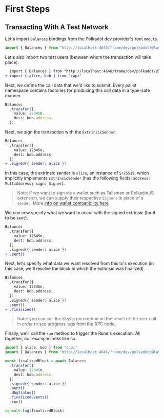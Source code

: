 # First Steps

## Transacting With A Test Network

Let's import `Balances` bindings from the Polkadot dev provider's root `mod.ts`.

```ts
import { Balances } from "http://localhost:4646/frame/dev/polkadot/@latest/mod.ts"
```

Let's also import two test users (between whom the transaction will take place).

```diff
  import { Balances } from "http://localhost:4646/frame/dev/polkadot/@latest/mod.ts"
+ import { alice, bob } from "capi"
```

Next, we define the call data that we'd like to submit. Every pallet namespace contains factories for producing this call data in a type-safe manner.

```ts
Balances
  .transfer({
    value: 12345n,
    dest: bob.address,
  })
```

Next, we sign the transaction with the `ExtrinsicSender`.

```diff
Balances
  .transfer({
    value: 12345n,
    dest: bob.address,
  })
+ .signed({ sender: alice })
```

In this case, the extrinsic sender is `alice`, an instance of `Sr25519`, which implicitly implements `ExtrinsicSender` (has the following fields: `address: MultiAddress; sign: Signer`).

> Note: if we want to sign via a wallet such as Talisman or PolkadotJS extension, we can supply their respective `Signer`s in place of a `sender`. More [info on wallet compatibility here](/docs/integration/wallets.md).

We can now specify what we want to occur with the signed extrinsic (for it to be `sent`).

```diff
Balances
  .transfer({
    value: 12345n,
    dest: bob.address,
  })
  .signed({ sender: alice })
+ .sent()
```

Next, let's specify what data we want resolved from this tx's execution (in this case, we'll resolve the block in which the extrinsic was finalized).

```diff
Balances
  .transfer({
    value: 12345n,
    dest: bob.address,
  })
  .signed({ sender: alice })
  .sent()
+ .finalized()
```

> Note: you can call the `dbgStatus` method on the result of the `sent` call in order to see progress logs from the RPC node.

Finally, we'll call the `run` method to trigger the Rune's execution. All together, our example looks like so:

```ts
import { alice, bob } from "capi"
import { Balances } from "http://localhost:4646/frame/dev/polkadot/@latest/mod.ts"

const finalizedBlock = await Balances
  .transfer({
    value: 12345n,
    dest: bob.address,
  })
  .signed({ sender: alice })
  .sent()
  .dbgStatus()
  .finalizedEvents()
  .run()

console.log(finalizedBlock)
```
